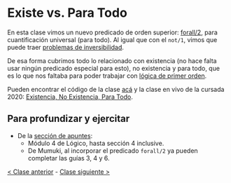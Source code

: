 # Existe vs. Para Todo

En esta clase vimos un nuevo predicado de orden superior: [forall/2](http://wiki.uqbar.org/wiki/articles/paradigma-logico---el-forall.html), para cuantificación universal (para todo). Al igual que con el `not/1`, vimos que puede traer [problemas de inversibilidad](http://wiki.uqbar.org/wiki/articles/paradigma-logico---casos-de-no-inversibilidad.html).

De esa forma cubrimos todo lo relacionado con existencia (no hace falta usar ningún predicado especial para esto), no existencia y para todo, que es lo que nos faltaba para poder trabajar con [lógica de primer orden](http://wiki.uqbar.org/wiki/articles/paradigma-logico---existe-vs-para-todo.html).

Pueden encontrar el código de la clase [acá](https://github.com/pdep-mit/ejemplos-de-clase-prolog/blob/master/clase3.pl) y la clase en vivo de la cursada 2020: [Existencia, No Existencia, Para Todo](https://www.youtube.com/watch?v=9fj2xF7bFk4).

## Para profundizar y ejercitar

- De la [sección de apuntes](http://www.pdep.com.ar/material/apuntes):
  - Módulo 4 de Lógico, hasta sección 4 inclusive.
  - De Mumuki, al incorporar el predicado `forall/2` ya pueden completar las guías 3, 4 y 6.

[< Clase anterior](https://github.com/pdep-mit/bitacora-de-clase/blob/master/clase-12.md) - [Clase siguiente >](https://github.com/pdep-mit/bitacora-de-clase/blob/master/clase-14.md)
